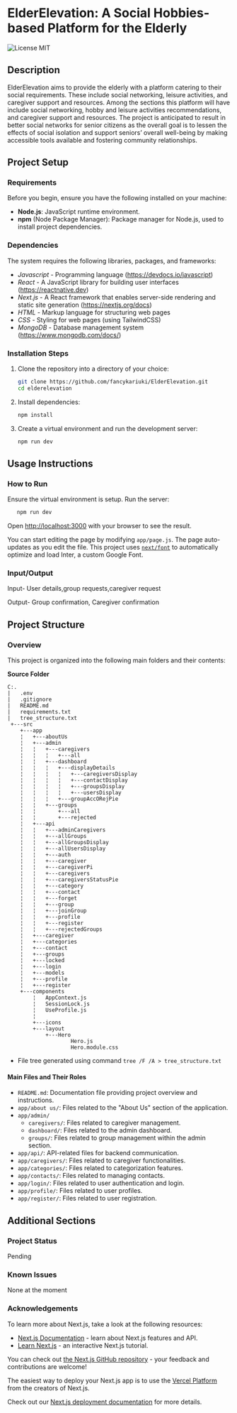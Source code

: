 # ElderElevation: A Social Hobbies-based Platform for the Elderly

![License MIT](https://img.shields.io/badge/License-MIT-blue.svg)



## Description
ElderElevation aims to provide the elderly with a platform catering to their social requirements. These include social networking, leisure activities, and caregiver support and resources. Among the sections this platform will have include social networking, hobby and leisure activities recommendations, and caregiver support and resources. The project is anticipated to result in better social networks for senior citizens as the overall goal is to lessen the effects of social isolation and support seniors’ overall well-being by making accessible tools available and fostering community relationships.


## Project Setup
### Requirements

Before you begin, ensure you have the following installed on your machine:
- **Node.js**: JavaScript runtime environment.
- **npm** (Node Package Manager): Package manager for Node.js, used to install project dependencies.

### Dependencies
The system requires the following libraries, packages, and frameworks:
- *Javascript* - Programming language (https://devdocs.io/javascript)
- *React* - A JavaScript library for building user interfaces (https://reactnative.dev)
- *Next.js* - A React framework that enables server-side rendering and static site generation (https://nextjs.org/docs)
- *HTML* - Markup language for structuring web pages
- *CSS* - Styling for web pages (using TailwindCSS)
- *MongoDB* - Database management system (https://www.mongodb.com/docs/)

### Installation Steps
1. Clone the repository into a directory of your choice:
   ```bash
   git clone https://github.com/fancykariuki/ElderElevation.git
   cd elderelevation
   ```

2. Install dependencies:
   ```bash
   npm install
   ```
   
3. Create a virtual environment and run the development server:
   ```bash
   npm run dev
   ```
   
## Usage Instructions
### How to Run
Ensure the virtual environment is setup.
Run the server:
```bash
   npm run dev
   ```
Open [http://localhost:3000](http://localhost:3000) with your browser to see the result.

You can start editing the page by modifying `app/page.js`. The page auto-updates as you edit the file.
This project uses [`next/font`](https://nextjs.org/docs/basic-features/font-optimization) to automatically optimize and load Inter, a custom Google Font.

### Input/Output
Input- User details,group requests,caregiver request

Output- Group confirmation, Caregiver confirmation

## Project Structure
### Overview

This project is organized into the following main folders and their contents:

 **Source Folder**
```
C:.
|   .env
|   .gitignore
|   README.md
|   requirements.txt
|   tree_structure.txt
 +---src
    +---app
    ¦   +---aboutUs
    ¦   +---admin
    ¦   ¦   +---caregivers
    ¦   ¦   ¦   +---all        
    ¦   ¦   +---dashboard  
    ¦   ¦   ¦   +---displayDetails
    ¦   ¦   ¦   ¦   +---caregiversDisplay
    ¦   ¦   ¦   ¦   +---contactDisplay
    ¦   ¦   ¦   ¦   +---groupsDisplay
    ¦   ¦   ¦   ¦   +---usersDisplay
    ¦   ¦   ¦   +---groupAccORejPie
    ¦   ¦   +---groups
    ¦   ¦       +---all
    ¦   ¦       +---rejected
    ¦   +---api
    ¦   ¦   +---adminCaregivers
    ¦   ¦   +---allGroups
    ¦   ¦   +---allGroupsDisplay
    ¦   ¦   +---allUsersDisplay    
    ¦   ¦   +---auth
    ¦   ¦   +---caregiver
    ¦   ¦   +---caregiverPi
    ¦   ¦   +---caregivers
    ¦   ¦   +---caregiversStatusPie
    ¦   ¦   +---category
    ¦   ¦   +---contact
    ¦   ¦   +---forget
    ¦   ¦   +---group
    ¦   ¦   +---joinGroup
    ¦   ¦   +---profile
    ¦   ¦   +---register
    ¦   ¦   +---rejectedGroups         
    ¦   +---caregiver
    ¦   +---categories
    ¦   +---contact
    ¦   +---groups
    ¦   +---locked
    ¦   +---login
    ¦   +---models
    ¦   +---profile
    ¦   +---register              
    +---components
        ¦   AppContext.js
        ¦   SessionLock.js
        ¦   UseProfile.js
        ¦   
        +---icons
        +---layout
            +---Hero
                    Hero.js
                    Hero.module.css
```
* File tree generated using command `tree /F /A > tree_structure.txt`


#### Main Files and Their Roles

- `README.md`: Documentation file providing project overview and instructions.
- `app/about us/`: Files related to the "About Us" section of the application.
- `app/admin/`
  - `caregivers/`: Files related to caregiver management.
  - `dashboard/`: Files related to the admin dashboard.
  - `groups/`: Files related to group management within the admin section.
- `app/api/`: API-related files for backend communication.
- `app/caregivers/`: Files related to caregiver functionalities.
- `app/categories/`: Files related to categorization features.
- `app/contacts/`: Files related to managing contacts.
- `app/login/`: Files related to user authentication and login.
- `app/profile/`: Files related to user profiles.
- `app/register/`: Files related to user registration.


## Additional Sections
### Project Status
Pending

### Known Issues
None at the moment

### Acknowledgements
To learn more about Next.js, take a look at the following resources:

- [Next.js Documentation](https://nextjs.org/docs) - learn about Next.js features and API.
- [Learn Next.js](https://nextjs.org/learn) - an interactive Next.js tutorial.

You can check out [the Next.js GitHub repository](https://github.com/vercel/next.js/) - your feedback and contributions are welcome!

The easiest way to deploy your Next.js app is to use the [Vercel Platform](https://vercel.com/new?utm_medium=default-template&filter=next.js&utm_source=create-next-app&utm_campaign=create-next-app-readme) from the creators of Next.js.

Check out our [Next.js deployment documentation](https://nextjs.org/docs/deployment) for more details.


